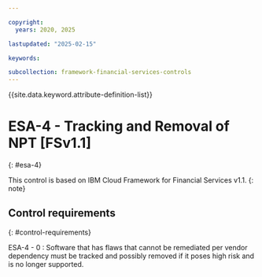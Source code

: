 ```yaml
---

copyright:
  years: 2020, 2025

lastupdated: "2025-02-15"

keywords:

subcollection: framework-financial-services-controls
---
```


{{site.data.keyword.attribute-definition-list}}

               
# ESA-4 - Tracking and Removal of NPT [FSv1.1]
{: #esa-4}

This control is based on IBM Cloud Framework for Financial Services v1.1.
{: note}


## Control requirements
{: #control-requirements}

ESA-4 - 0
    : Software that has flaws that cannot be remediated per vendor dependency must be tracked and possibly removed if it poses high risk and is no longer supported.





